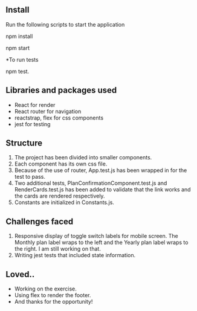 Install
--------
Run the following scripts to start the application

npm install

npm start

*To run tests

npm test.

Libraries and packages used
---------------------------
* React for render
* React router for navigation
* reactstrap, flex for css components
* jest for testing

Structure
---------
1. The project has been divided into smaller components.
2. Each component has its own css file.
3. Because of the use of router, App.test.js has been wrapped in <MemoryRouter /> for the test to pass.
4. Two additional tests, PlanConfirmationComponent.test.js and RenderCards.test.js has been added to validate that the link works and the cards are rendered respectively.
5. Constants are initialized in Constants.js.

Challenges faced
-----------------
1. Responsive display of toggle switch labels for mobile screen. The Monthly plan label wraps to the left and the Yearly plan label wraps to the right. I am still working on that.
2. Writing jest tests that included state information.

Loved..
------
* Working on the exercise.
* Using flex to render the footer.
* And thanks for the opportunity!





